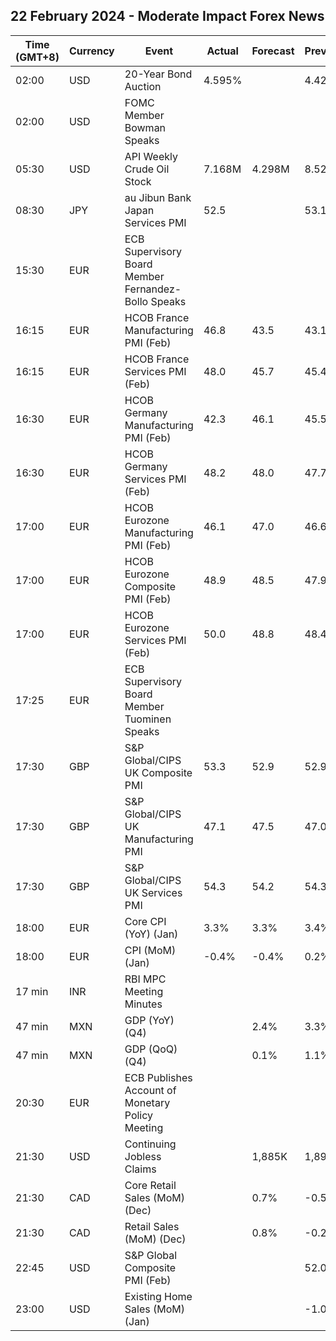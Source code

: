 ## 22 February 2024 - Moderate Impact Forex News

| Time (GMT+8) | Currency | Event | Actual | Forecast | Previous |
|------|----------|-------|--------|----------|----------|
| 02:00 | USD | 20-Year Bond Auction | 4.595% |  | 4.423% |
| 02:00 | USD | FOMC Member Bowman Speaks |  |  |  |
| 05:30 | USD | API Weekly Crude Oil Stock | 7.168M | 4.298M | 8.520M |
| 08:30 | JPY | au Jibun Bank Japan Services PMI | 52.5 |  | 53.1 |
| 15:30 | EUR | ECB Supervisory Board Member Fernandez-Bollo Speaks |  |  |  |
| 16:15 | EUR | HCOB France Manufacturing PMI (Feb) | 46.8 | 43.5 | 43.1 |
| 16:15 | EUR | HCOB France Services PMI (Feb) | 48.0 | 45.7 | 45.4 |
| 16:30 | EUR | HCOB Germany Manufacturing PMI (Feb) | 42.3 | 46.1 | 45.5 |
| 16:30 | EUR | HCOB Germany Services PMI (Feb) | 48.2 | 48.0 | 47.7 |
| 17:00 | EUR | HCOB Eurozone Manufacturing PMI (Feb) | 46.1 | 47.0 | 46.6 |
| 17:00 | EUR | HCOB Eurozone Composite PMI (Feb) | 48.9 | 48.5 | 47.9 |
| 17:00 | EUR | HCOB Eurozone Services PMI (Feb) | 50.0 | 48.8 | 48.4 |
| 17:25 | EUR | ECB Supervisory Board Member Tuominen Speaks |  |  |  |
| 17:30 | GBP | S&P Global/CIPS UK Composite PMI | 53.3 | 52.9 | 52.9 |
| 17:30 | GBP | S&P Global/CIPS UK Manufacturing PMI | 47.1 | 47.5 | 47.0 |
| 17:30 | GBP | S&P Global/CIPS UK Services PMI | 54.3 | 54.2 | 54.3 |
| 18:00 | EUR | Core CPI (YoY) (Jan) | 3.3% | 3.3% | 3.4% |
| 18:00 | EUR | CPI (MoM) (Jan) | -0.4% | -0.4% | 0.2% |
| 17 min | INR | RBI MPC Meeting Minutes |  |  |  |
| 47 min | MXN | GDP (YoY) (Q4) |  | 2.4% | 3.3% |
| 47 min | MXN | GDP (QoQ) (Q4) |  | 0.1% | 1.1% |
| 20:30 | EUR | ECB Publishes Account of Monetary Policy Meeting |  |  |  |
| 21:30 | USD | Continuing Jobless Claims |  | 1,885K | 1,895K |
| 21:30 | CAD | Core Retail Sales (MoM) (Dec) |  | 0.7% | -0.5% |
| 21:30 | CAD | Retail Sales (MoM) (Dec) |  | 0.8% | -0.2% |
| 22:45 | USD | S&P Global Composite PMI (Feb) |  |  | 52.0 |
| 23:00 | USD | Existing Home Sales (MoM) (Jan) |  |  | -1.0% |

